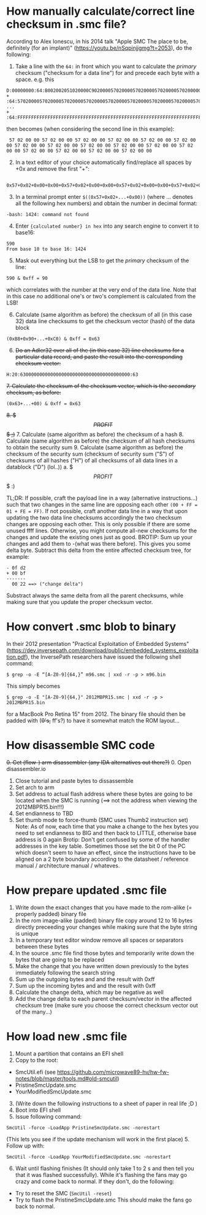 # How manually calculate/correct line checksum in .smc file?

According to Alex Ionescu, in his 2014 talk "Apple SMC The place to be, definitely (for an implant)" (https://youtu.be/nSqpinjjgmg?t=2053), do the following:
1. Take a line with the `64:` in front which you want to calculate the *primary* checksum ("checksum for a data line") for and precede each byte with a space.
  e.g. this
  ```
  D:00000000:64:B002002051020000C902000057020000570200005702000057020000000000000000000000000000000000005702000057020000000000005702000057020000:B8
  +         :64:57020000570200005702000057020000570200005702000057020000570200005702000057020000570200005702000057020000570200005702000057020000:90
  ...
  +         :64:FFFFFFFFFFFFFFFFFFFFFFFFFFFFFFFFFFFFFFFFFFFFFFFFFFFFFFFFFFFFFFFFFFFFFFFFFFFFFFFFFFFFFFFFFFFFFFFFFFFFFFFFFFFFFFFFFFFFFFFFFFFFFFFF:C0
  ```
  then becomes (when considering the second line in this example):
  ```
   57 02 00 00 57 02 00 00 57 02 00 00 57 02 00 00 57 02 00 00 57 02 00 00 57 02 00 00 57 02 00 00 57 02 00 00 57 02 00 00 57 02 00 00 57 02 00 00 57 02 00 00 57 02 00 00 57 02 00 00 57 02 00 00
  ```
2. In a text editor of your choice automatically find/replace all spaces by +0x and remove the first "+":
  ```
    0x57+0x02+0x00+0x00+0x57+0x02+0x00+0x00+0x57+0x02+0x00+0x00+0x57+0x02+0x00+0x00+0x57+0x02+0x00+0x00+0x57+0x02+0x00+0x00+0x57+0x02+0x00+0x00+0x57+0x02+0x00+0x00+0x57+0x02+0x00+0x00+0x57+0x02+0x00+0x00+0x57+0x02+0x00+0x00+0x57+0x02+0x00+0x00+0x57+0x02+0x00+0x00+0x57+0x02+0x00+0x00+0x57+0x02+0x00+0x00+0x57+0x02+0x00+0x00
  ```
3. In a terminal prompt enter `$((0x57+0x02+...+0x00))` (where ... denotes all the following hex numbers) and obtain the number in decimal format:
  ```
  -bash: 1424: command not found
  ```
4. Enter `{calculated number} in hex` into any search engine to convert it to base16:
  ```
  590
  From base 10 to base 16: 1424
  ```
5. Mask out everything but the LSB to get the *primary* checksum of the line:
  ```
  590 & 0xff = 90
  ```
  which correlates with the number at the very end of the data line. Note that in this case *no* additional one's or two's complement is calculated from the LSB!
  
6. Calculate (same algorithm as before) the checksum of all (in this case 32) data line checksums to get the checksum vector (hash) of the data block
  ```
  (0xB8+0x90+...+0xC0) & 0xff = 0x63
  ```
  
6. ~~Do an Adler32 over all of the (in this case 32) line checksums for a particular data record, and paste the result into the corresponding checksum vector:~~
  ```
  H:20:6300000000000000000000000000000000000000:63
  ```
~~7. Calculate the checksum of the checksum vector, which is the *secondary* checksum, as before:~~
  ```
  (0x63+...+00) & 0xff = 0x63
  ```
~~8. $$$PROFIT$$$ ;)~~
7. Calculate (same algorithm as before) the checksum of a hash
8. Calculate (same algorithm as before) the checksum of all hash checksums to obtain the security sum
9. Calculate (same algorithm as before) the checksum of the security sum (checksum of security sum ("S") of checksums of all hashes ("H") of all checksums of all data lines in a datablock ("D") (lol..))
a. $$$PROFIT$$$ :)

TL;DR: If possible, craft the payload line in a way (alternative instructions...) such that two changes in the same line are opposing each other `(00 + FF = 01 + FE = FF)`. If not possible, craft another data line in a way that upon updating the two data line checksums accordingly the two checksum changes are opposing each other. This is only possible if there are some unused ffff lines. Otherwise, you might compute all-new checksums for the changes and update the existing ones just as good.
BROTIP: Sum up your changes and add them to -(what was there before). This gives you some delta byte. Subtract this delta from the entire affected checksum tree, for example:
```
- 0f d2
+ 00 bf
-------
  00 22 ==> ("change delta")
```
Substract always the same delta from all the parent checksums, while making sure that you update the proper checksum vector.

# How convert .smc blob to binary

In their 2012 presentation "Practical Exploitation of Embedded Systems" (https://dev.inversepath.com/download/public/embedded_systems_exploitation.pdf), the InversePath researchers have issued the following shell command:
```
$ grep -o -E “[A-Z0-9]{64,}” m96.smc | xxd -r -p > m96.bin
```
This simply becomes
```
$ grep -o -E "[A-Z0-9]{64,}" 2012MBPR15.smc | xxd -r -p > 2012MBPR15.bin
```
for a MacBook Pro Retina 15" from 2012.
The binary file should then be padded with (~~0's,~~ ff's?) to have it somewhat match the ROM layout...

# How disassemble SMC code
~~0. Get (flow-) arm disassembler (any IDA alternatives out there?)~~
0. Open disassembler.io
1. Close tutorial and paste bytes to dissassemble
2. Set arch to arm
3. Set address to actual flash address where these bytes are going to be located when the SMC is running (==> not the address when viewing the 2012MBPR15.bin!!!)
4. Set endianness to TBD
5. Set thumb mode to force-thumb (SMC uses Thumb2 instruction set)
Note: As of now, each time that you make a change to the hex bytes you need to set endianness to BIG and then back to LITTLE, otherwise base address is 0 again
Brotip: Don't get confused by some of the handler addresses in the key table. Sometimes those set the bit 0 of the PC which doesn't seem to have an effect, since the instructions have to be aligned on a 2 byte boundary according to the datasheet / reference manual / architecture manual / whateves.

# How prepare updated .smc file
1. Write down the exact changes that you have made to the rom-alike (= properly padded) binary file
2. In the rom image-alike (padded) binary file copy around 12 to 16 bytes directly preceeding your changes while making sure that the byte string is unique
3. In a temporary text editor window remove all spaces or separators between these bytes
4. In the source .smc file find those bytes and temporarily write down the bytes that are going to be replaced
5. Make the change that you have written down previously to the bytes immediately following the search string
6. Sum up the outgoing bytes and and the result with 0xff
7. Sum up the incoming bytes and and the result with 0xff
8. Calculate the change delta, which may be negative as well
9. Add the change delta to each parent checksum/vector in the affected checksum tree (make sure you choose the correct checksum vector out of the many...)

# How load new .smc file
1. Mount a partition that contains an EFI shell
2. Copy to the root:
  * SmcUtil.efi (see https://github.com/microwave89-hv/hw-fw-notes/blob/master/tools.md#old-smcutil)
  * PristineSmcUpdate.smc
  * YourModifiedSmcUpdate.smc
3. (Write down the following instructions to a sheet of paper in real life ;D )
4. Boot into EFI shell
5. Issue following command:
```
SmcUtil -force -LoadApp PristineSmcUpdate.smc -norestart
```
(This lets you see if the update mechanism will work in the first place)
5. Follow up with:
```
SmcUtil -force -LoadApp YourModifiedSmcUpdate.smc -norestart
```
6. Wait until flashing finishes (It should only take 1 to 2 s and then tell you that it was flashed successfully). While it's flashing the fans may go crazy and come back to normal. If they don't, do the following:
  * Try to reset the SMC (`SmcUtil -reset`)
  * Try to flash the PristineSmcUpdate.smc
This should make the fans go back to normal.
